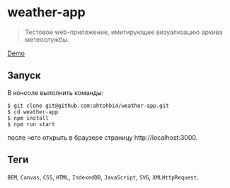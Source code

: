 weather-app
===

> Тестовое web-приложение, имитирующее визуализацию архива метеослужбы.

[Demo](https://ahtohbi4.github.io/weather-app/src/)

Запуск
---

В консоле выполнить команды:

```shell script
$ git clone git@github.com:ahtohbi4/weather-app.git
$ cd weather-app
$ npm install
$ npm run start
```

после чего открыть в браузере страницу http://localhost:3000.

Теги
---

`BEM`, `Canvas`, `CSS`, `HTML`, `IndexedDB`, `JavaScript`, `SVG`, `XMLHttpRequest`.
